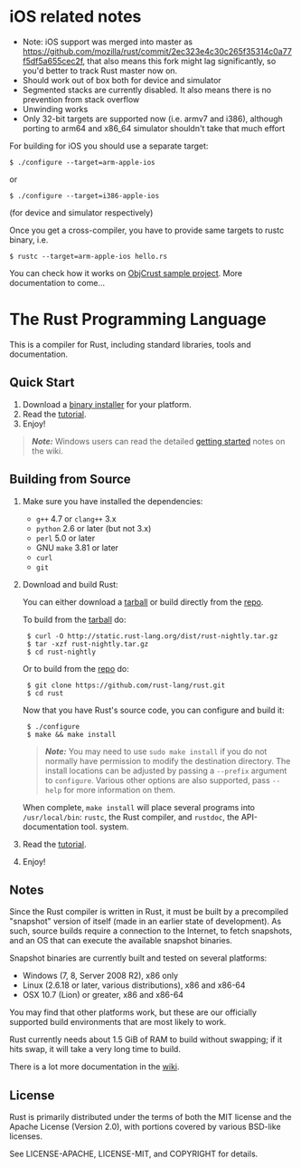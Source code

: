 # iOS related notes


* Note: iOS support was merged into master as
  https://github.com/mozilla/rust/commit/2ec323e4c30c265f35314c0a77f5df5a655cec2f,
  that also means this fork might lag significantly, so you'd better
  to track Rust master now on.
* Should work out of box both for device and simulator
* Segmented stacks are currently disabled. It also means there is no
  prevention from stack overflow
* Unwinding works
* Only 32-bit targets are supported now (i.e. armv7 and i386),
  although porting to arm64 and x86_64 simulator shouldn't take that
  much effort

For building for iOS you should use a separate target:

    $ ./configure --target=arm-apple-ios

or

    $ ./configure --target=i386-apple-ios

(for device and simulator respectively)

Once you get a cross-compiler, you have to provide same targets to rustc binary, i.e.

    $ rustc --target=arm-apple-ios hello.rs

You can check how it works on [ObjCrust sample project](https://github.com/vhbit/ObjCrust).
More documentation to come...

# The Rust Programming Language

This is a compiler for Rust, including standard libraries, tools and
documentation.

## Quick Start

1. Download a [binary installer][installer] for your platform.
2. Read the [tutorial].
3. Enjoy!

> ***Note:*** Windows users can read the detailed
> [getting started][wiki-start] notes on the wiki.

[installer]: http://www.rust-lang.org/install.html
[tutorial]: http://doc.rust-lang.org/tutorial.html
[wiki-start]: https://github.com/rust-lang/rust/wiki/Note-getting-started-developing-Rust
[win-wiki]: https://github.com/rust-lang/rust/wiki/Using-Rust-on-Windows

## Building from Source

1. Make sure you have installed the dependencies:
    * `g++` 4.7 or `clang++` 3.x
    * `python` 2.6 or later (but not 3.x)
    * `perl` 5.0 or later
    * GNU `make` 3.81 or later
    * `curl`
    * `git`
2. Download and build Rust:

    You can either download a [tarball] or build directly from the [repo].

    To build from the [tarball] do:

        $ curl -O http://static.rust-lang.org/dist/rust-nightly.tar.gz
        $ tar -xzf rust-nightly.tar.gz
        $ cd rust-nightly

    Or to build from the [repo] do:

        $ git clone https://github.com/rust-lang/rust.git
        $ cd rust

    Now that you have Rust's source code, you can configure and build it:

        $ ./configure
        $ make && make install

    > ***Note:*** You may need to use `sudo make install` if you do not normally have
    > permission to modify the destination directory. The install locations can
    > be adjusted by passing a `--prefix` argument to `configure`. Various other
    > options are also supported, pass `--help` for more information on them.

    When complete, `make install` will place several programs into
    `/usr/local/bin`: `rustc`, the Rust compiler, and `rustdoc`, the
    API-documentation tool.
    system.
3. Read the [tutorial].
4. Enjoy!

[repo]: https://github.com/rust-lang/rust
[tarball]: http://static.rust-lang.org/dist/rust-nightly.tar.gz
[tutorial]: http://doc.rust-lang.org/tutorial.html

## Notes

Since the Rust compiler is written in Rust, it must be built by a
precompiled "snapshot" version of itself (made in an earlier state of
development). As such, source builds require a connection to the Internet, to
fetch snapshots, and an OS that can execute the available snapshot binaries.

Snapshot binaries are currently built and tested on several platforms:

* Windows (7, 8, Server 2008 R2), x86 only
* Linux (2.6.18 or later, various distributions), x86 and x86-64
* OSX 10.7 (Lion) or greater, x86 and x86-64

You may find that other platforms work, but these are our officially
supported build environments that are most likely to work.

Rust currently needs about 1.5 GiB of RAM to build without swapping; if it hits
swap, it will take a very long time to build.

There is a lot more documentation in the [wiki].

[wiki]: https://github.com/rust-lang/rust/wiki

## License

Rust is primarily distributed under the terms of both the MIT license
and the Apache License (Version 2.0), with portions covered by various
BSD-like licenses.

See LICENSE-APACHE, LICENSE-MIT, and COPYRIGHT for details.
